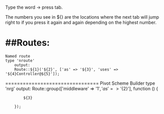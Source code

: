 Type the word -> press tab. 

The numbers you see in ${} are the locations where the next tab will jump right to 
if you press it again and again depending on the highest number.

##Routes: 
================================
	Named route
	type 'nroute' 
		output:
		Route::${1}('${2}', ['as' => '${3}', 'uses' => '${4}Controller@${5}']);

================================
	Pivot Scheme Builder
	type 'nrg' 
		output:
		Route::group(['middleware' => '${1}', 'as' => '${2}'], function () {

			${3}

		});